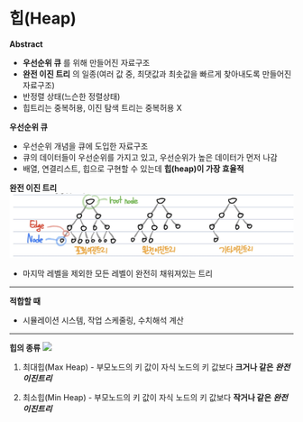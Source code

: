 # 힙(Heap)
**Abstract**
  - **우선순위 큐** 를 위해 만들어진 자료구조
  - **완전 이진 트리** 의 일종(여러 값 중, 최댓값과 최솟값을 빠르게 찾아내도록 만들어진 자료구조)
  - 반정렬 상태(느슨한 정렬상태)
  - 힙트리는 중복허용, 이진 탐색 트리는 중복허용 X

**우선순위 큐**
  - 우선순위 개념을 큐에 도입한 자료구조
  - 큐의 데이터들이 우선순위를 가지고 있고, 우선순위가 높은 데이터가 먼저 나감
  - 배열, 연결리스트, 힙으로 구현할 수 있는데 **힙(heap)이 가장 효율적**

**완전 이진 트리**
<img width="700" src="./images/Tree.jpg">
  - 마지막 레벨을 제외한 모든 레벨이 완전히 채워져있는 트리

---
**적합할 때**
  - 시뮬레이션 시스템, 작업 스케줄링, 수치해석 계산

---
**힙의 종류**
<img width="150" src="./images/Heap.png"> 
  1. 최대힙(Max Heap)
    - 부모노드의 키 값이 자식 노드의 키 값보다 **크거나 같은 *완전이진트리***

  2. 최소힙(Min Heap)
    - 부모노드의 키 값이 자식 노드의 키 값보다 **작거나 같은 *완전이진트리***
